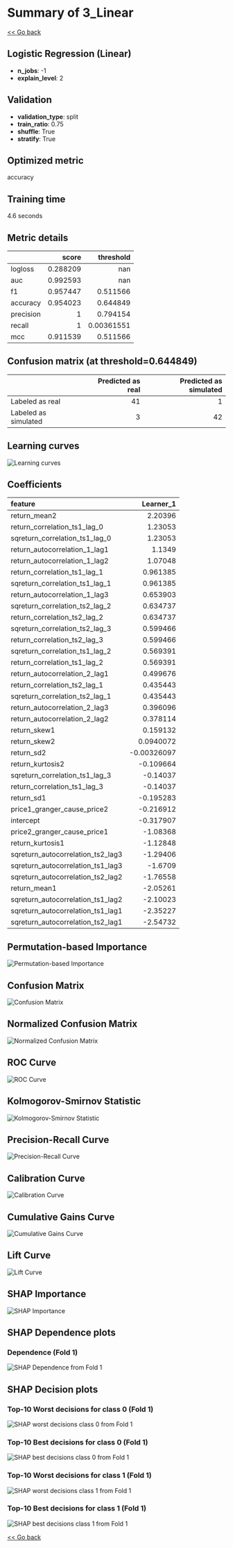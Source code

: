 # Summary of 3_Linear

[<< Go back](../README.md)


## Logistic Regression (Linear)
- **n_jobs**: -1
- **explain_level**: 2

## Validation
 - **validation_type**: split
 - **train_ratio**: 0.75
 - **shuffle**: True
 - **stratify**: True

## Optimized metric
accuracy

## Training time

4.6 seconds

## Metric details
|           |    score |    threshold |
|:----------|---------:|-------------:|
| logloss   | 0.288209 | nan          |
| auc       | 0.992593 | nan          |
| f1        | 0.957447 |   0.511566   |
| accuracy  | 0.954023 |   0.644849   |
| precision | 1        |   0.794154   |
| recall    | 1        |   0.00361551 |
| mcc       | 0.911539 |   0.511566   |


## Confusion matrix (at threshold=0.644849)
|                      |   Predicted as real |   Predicted as simulated |
|:---------------------|--------------------:|-------------------------:|
| Labeled as real      |                  41 |                        1 |
| Labeled as simulated |                   3 |                       42 |

## Learning curves
![Learning curves](learning_curves.png)

## Coefficients
| feature                           |   Learner_1 |
|:----------------------------------|------------:|
| return_mean2                      |  2.20396    |
| return_correlation_ts1_lag_0      |  1.23053    |
| sqreturn_correlation_ts1_lag_0    |  1.23053    |
| return_autocorrelation_1_lag1     |  1.1349     |
| return_autocorrelation_1_lag2     |  1.07048    |
| return_correlation_ts1_lag_1      |  0.961385   |
| sqreturn_correlation_ts1_lag_1    |  0.961385   |
| return_autocorrelation_1_lag3     |  0.653903   |
| sqreturn_correlation_ts2_lag_2    |  0.634737   |
| return_correlation_ts2_lag_2      |  0.634737   |
| sqreturn_correlation_ts2_lag_3    |  0.599466   |
| return_correlation_ts2_lag_3      |  0.599466   |
| sqreturn_correlation_ts1_lag_2    |  0.569391   |
| return_correlation_ts1_lag_2      |  0.569391   |
| return_autocorrelation_2_lag1     |  0.499676   |
| return_correlation_ts2_lag_1      |  0.435443   |
| sqreturn_correlation_ts2_lag_1    |  0.435443   |
| return_autocorrelation_2_lag3     |  0.396096   |
| return_autocorrelation_2_lag2     |  0.378114   |
| return_skew1                      |  0.159132   |
| return_skew2                      |  0.0940072  |
| return_sd2                        | -0.00326097 |
| return_kurtosis2                  | -0.109664   |
| sqreturn_correlation_ts1_lag_3    | -0.14037    |
| return_correlation_ts1_lag_3      | -0.14037    |
| return_sd1                        | -0.195283   |
| price1_granger_cause_price2       | -0.216912   |
| intercept                         | -0.317907   |
| price2_granger_cause_price1       | -1.08368    |
| return_kurtosis1                  | -1.12848    |
| sqreturn_autocorrelation_ts2_lag3 | -1.29406    |
| sqreturn_autocorrelation_ts1_lag3 | -1.6709     |
| sqreturn_autocorrelation_ts2_lag2 | -1.76558    |
| return_mean1                      | -2.05261    |
| sqreturn_autocorrelation_ts1_lag2 | -2.10023    |
| sqreturn_autocorrelation_ts1_lag1 | -2.35227    |
| sqreturn_autocorrelation_ts2_lag1 | -2.54732    |


## Permutation-based Importance
![Permutation-based Importance](permutation_importance.png)
## Confusion Matrix

![Confusion Matrix](confusion_matrix.png)


## Normalized Confusion Matrix

![Normalized Confusion Matrix](confusion_matrix_normalized.png)


## ROC Curve

![ROC Curve](roc_curve.png)


## Kolmogorov-Smirnov Statistic

![Kolmogorov-Smirnov Statistic](ks_statistic.png)


## Precision-Recall Curve

![Precision-Recall Curve](precision_recall_curve.png)


## Calibration Curve

![Calibration Curve](calibration_curve_curve.png)


## Cumulative Gains Curve

![Cumulative Gains Curve](cumulative_gains_curve.png)


## Lift Curve

![Lift Curve](lift_curve.png)



## SHAP Importance
![SHAP Importance](shap_importance.png)

## SHAP Dependence plots

### Dependence (Fold 1)
![SHAP Dependence from Fold 1](learner_fold_0_shap_dependence.png)

## SHAP Decision plots

### Top-10 Worst decisions for class 0 (Fold 1)
![SHAP worst decisions class 0 from Fold 1](learner_fold_0_shap_class_0_worst_decisions.png)
### Top-10 Best decisions for class 0 (Fold 1)
![SHAP best decisions class 0 from Fold 1](learner_fold_0_shap_class_0_best_decisions.png)
### Top-10 Worst decisions for class 1 (Fold 1)
![SHAP worst decisions class 1 from Fold 1](learner_fold_0_shap_class_1_worst_decisions.png)
### Top-10 Best decisions for class 1 (Fold 1)
![SHAP best decisions class 1 from Fold 1](learner_fold_0_shap_class_1_best_decisions.png)

[<< Go back](../README.md)
